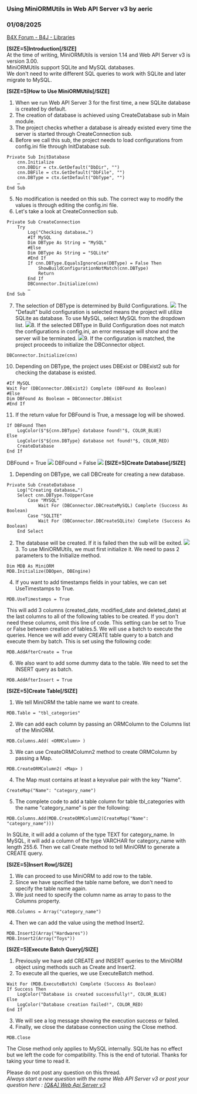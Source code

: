 ### Using MiniORMUtils in Web API Server v3 by aeric
### 01/08/2025
[B4X Forum - B4J - Libraries](https://www.b4x.com/android/forum/threads/163907/)

**[SIZE=5]Introduction[/SIZE]**  
At the time of writing, MiniORMUtils is version 1.14 and Web API Server v3 is version 3.00.  
MiniORMUtils support SQLite and MySQL databases.  
We don't need to write different SQL queries to work with SQLite and later migrate to MySQL.  
  
**[SIZE=5]How to Use MiniORMUtils[/SIZE]**  

1. When we run Web API Server 3 for the first time, a new SQLite database is created by default.
2. The creation of database is achieved using CreateDatabase sub in Main module.
3. The project checks whether a database is already existed every time the server is started through CreateConnection sub.
4. Before we call this sub, the project needs to load configurations from config.ini file through InitDatabase sub.

```B4X
Private Sub InitDatabase  
    cnn.Initialize  
    cnn.DBDir = ctx.GetDefault("DbDir", "")  
    cnn.DBFile = ctx.GetDefault("DbFile", "")  
    cnn.DBType = ctx.GetDefault("DbType", "")  
    …  
End Sub
```

5. No modification is needed on this sub. The correct way to modify the values is through editing the config.ini file.
6. Let's take a look at CreateConnection sub.

```B4X
Private Sub CreateConnection  
    Try  
        Log("Checking database…")  
        #If MySQL  
        Dim DBType As String = "MySQL"  
        #Else  
        Dim DBType As String = "SQLite"  
        #End If  
        If cnn.DBType.EqualsIgnoreCase(DBType) = False Then  
            ShowBuildConfigurationNotMatch(cnn.DBType)  
            Return  
        End If  
        DBConnector.Initialize(cnn)  
        …  
End Sub
```

7. The selection of DBType is determined by Build Configurations.
![](https://www.b4x.com/android/forum/attachments/158249)
The "Default" build configuration is selected means the project will utilize SQLite as database.
To use MySQL, select MySQL from the dropdown list.
![](https://www.b4x.com/android/forum/attachments/158250)8. If the selected DBType in Build Configuration does not match the configurations in config.ini, an error message will show and the server will be terminated.
![](https://www.b4x.com/android/forum/attachments/158251)9. If the configuration is matched, the project proceeds to initialize the DBConnector object.

```B4X
DBConnector.Initialize(cnn)
```

10. Depending on DBType, the project uses DBExist or DBExist2 sub for checking the database is existed.

```B4X
#If MySQL  
Wait For (DBConnector.DBExist2) Complete (DBFound As Boolean)  
#Else  
Dim DBFound As Boolean = DBConnector.DBExist  
#End If
```

11. If the return value for DBFound is True, a message log will be showed.

```B4X
If DBFound Then  
    LogColor($"${cnn.DBType} database found!"$, COLOR_BLUE)  
Else  
    LogColor($"${cnn.DBType} database not found!"$, COLOR_RED)  
    CreateDatabase  
End If
```

DBFound = True
![](https://www.b4x.com/android/forum/attachments/158252)
DBFound = False
![](https://www.b4x.com/android/forum/attachments/158253)
**[SIZE=5]Create Database[/SIZE]**  

1. Depending on DBType, we call DBCreate for creating a new database.

```B4X
Private Sub CreateDatabase  
    Log("Creating database…")  
    Select cnn.DBType.ToUpperCase  
        Case "MYSQL"  
            Wait For (DBConnector.DBCreateMySQL) Complete (Success As Boolean)  
        Case "SQLITE"  
            Wait For (DBConnector.DBCreateSQLite) Complete (Success As Boolean)  
    End Select
```

2. The database will be created. If it is failed then the sub will be exited.
![](https://www.b4x.com/android/forum/attachments/158254)3. To use MiniORMUtils, we must first initialize it.
We need to pass 2 parameters to the Initialize method.

```B4X
Dim MDB As MiniORM  
MDB.Initialize(DBOpen, DBEngine)
```

4. If you want to add timestamps fields in your tables, we can set UseTimestamps to True.

```B4X
MDB.UseTimestamps = True
```

This will add 3 columns (created\_date, modified\_date and deleted\_date) at the last columns to all of the following tables to be created.
If you don't need these columns, omit this line of code.
This setting can be set to True or False between creation of tables.5. We will use a batch to execute the queries. Hence we will add every CREATE table query to a batch and execute them by batch.
This is set using the following code:

```B4X
MDB.AddAfterCreate = True
```

6. We also want to add some dummy data to the table.
We need to set the INSERT query as batch.

```B4X
MDB.AddAfterInsert = True
```


**[SIZE=5]Create Table[/SIZE]**  

1. We tell MiniORM the table name we want to create.

```B4X
MDB.Table = "tbl_categories"
```

2. We can add each column by passing an ORMColumn to the Columns list of the MiniORM.

```B4X
MDB.Columns.Add( <ORMColumn> )
```

3. We can use CreateORMColumn2 method to create ORMColumn by passing a Map.

```B4X
MDB.CreateORMColumn2( <Map> )
```

4. The Map must contains at least a keyvalue pair with the key "Name".

```B4X
CreateMap("Name": "category_name")
```

5. The complete code to add a table column for table tbl\_categories with the name "category\_name" is per the following:

```B4X
MDB.Columns.Add(MDB.CreateORMColumn2(CreateMap("Name": "category_name")))
```

In SQLite, it will add a column of the type TEXT for category\_name.
In MySQL, it will add a column of the type VARCHAR for category\_name with length 255.6. Then we call Create method to tell MiniORM to generate a CREATE query.

**[SIZE=5]Insert Row[/SIZE]**  

1. We can proceed to use MiniORM to add row to the table.
2. Since we have specified the table name before, we don't need to specify the table name again.
3. We just need to specify the column name as array to pass to the Columns property.

```B4X
MDB.Columns = Array("category_name")
```

4. Then we can add the value using the method Insert2.

```B4X
MDB.Insert2(Array("Hardwares"))  
MDB.Insert2(Array("Toys"))
```


**[SIZE=5]Execute Batch Query[/SIZE]**  

1. Previously we have add CREATE and INSERT queries to the MiniORM object using methods such as Create and Insert2.
2. To execute all the queries, we use ExecuteBatch method.

```B4X
Wait For (MDB.ExecuteBatch) Complete (Success As Boolean)  
If Success Then  
    LogColor("Database is created successfully!", COLOR_BLUE)  
Else  
    LogColor("Database creation failed!", COLOR_RED)  
End If
```

3. We will see a log message showing the execution success or failed.
4. Finally, we close the database connection using the Close method.

```B4X
MDB.Close
```

The Close method only applies to MySQL internally. SQLite has no effect but we left the code for compatibility.
This is the end of tutorial. Thanks for taking your time to read it.  
  
Please do not post any question on this thread.  
*Always start a new question with the name Web API Server v3 or post your question here : [[Q&A] Web Api Server v3](https://www.b4x.com/android/forum/threads/q-a-web-api-server-v3.163862/)*